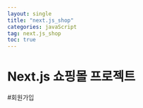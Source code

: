 ```yaml
---
layout: single
title: "next.js_shop"
categories: javaScript
tag: next.js_shop
toc: true
---
```


# Next.js 쇼핑몰 프로젝트


#회원가입



